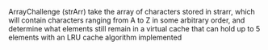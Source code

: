 ArrayChallenge (strArr) take the array of characters stored in strarr, which will contain characters ranging from A to Z in some arbitrary order, and determine what elements still remain in a virtual cache that can hold up to 5 elements with an LRU cache algorithm implemented